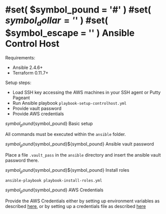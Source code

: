 #set( $symbol_pound = '#' )
#set( $symbol_dollar = '$' )
#set( $symbol_escape = '\' )
Ansible Control Host
====================

Requirements:

* Ansible 2.4.6+
* Terraform 0.11.7+

Setup steps:

* Load SSH key accessing the AWS machines in your SSH agent or Putty Pageant
* Run Ansible playbook `playbook-setup-controlhost.yml`
* Provide vault password
* Provide AWS credentials


${symbol_pound}${symbol_pound} Basic setup

All commands must be executed within the `ansible` folder.

${symbol_pound}${symbol_pound}${symbol_pound} Ansible vault password

Place a file `.vault_pass` in the `ansible` directory and insert the
ansible vault password there.

${symbol_pound}${symbol_pound}${symbol_pound} Install roles

    ansible-playbook playbook-install-roles.yml

${symbol_pound}${symbol_pound} AWS Credentials

Provide the AWS Credentials either by setting up environment variables
as described
[here](https://www.terraform.io/docs/providers/aws/index.html), or by
setting up a credentials file as described [here](https://docs.aws.amazon.com/cli/latest/userguide/cli-config-files.html)
